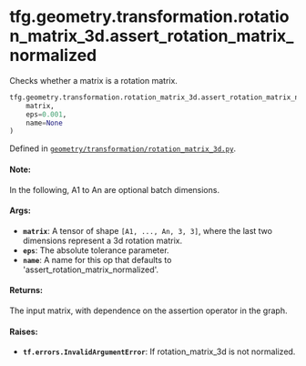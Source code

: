 <div itemscope itemtype="http://developers.google.com/ReferenceObject">
<meta itemprop="name" content="tfg.geometry.transformation.rotation_matrix_3d.assert_rotation_matrix_normalized" />
<meta itemprop="path" content="Stable" />
</div>

# tfg.geometry.transformation.rotation_matrix_3d.assert_rotation_matrix_normalized

Checks whether a matrix is a rotation matrix.

``` python
tfg.geometry.transformation.rotation_matrix_3d.assert_rotation_matrix_normalized(
    matrix,
    eps=0.001,
    name=None
)
```



Defined in [`geometry/transformation/rotation_matrix_3d.py`](https://github.com/tensorflow/graphics/blob/master/tensorflow_graphics/geometry/transformation/rotation_matrix_3d.py).

<!-- Placeholder for "Used in" -->

#### Note:

In the following, A1 to An are optional batch dimensions.


#### Args:

* <b>`matrix`</b>: A tensor of shape `[A1, ..., An, 3, 3]`, where the last two
  dimensions represent a 3d rotation matrix.
* <b>`eps`</b>: The absolute tolerance parameter.
* <b>`name`</b>: A name for this op that defaults to
  'assert_rotation_matrix_normalized'.


#### Returns:

The input matrix, with dependence on the assertion operator in the graph.


#### Raises:

* <b>`tf.errors.InvalidArgumentError`</b>: If rotation_matrix_3d is not normalized.